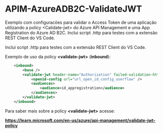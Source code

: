 # APIM-AzureADB2C-ValidateJWT
Exemplo com configuracões para validar o Access Token de uma aplicação utilizando a policy &lt;Calidate-jwt> do Azure API Management e uma App Registration do Azure AD B2C. Inclui script .http para testes com a extensão REST Client do VS Code.

Inclui script .http para testes com a extensão REST Client do VS Code.

Exemplo de uso da policy **&lt;validate-jwt>** (**inbound**):

```xml
    <inbound>
        <base />
        <validate-jwt header-name="Authorization" failed-validation-httpcode="401" failed-validation-error-message="Unauthorized. Access token faltando ou invalido.">
            <openid-config url="url_open_id_config_userflow" />
            <audiences>
                <audience>id_appregistration</audience>
            </audiences>
        </validate-jwt>
    </inbound>
```

Para saber mais sobre a policy **&lt;validate-jwt>** acesse:

**https://learn.microsoft.com/en-us/azure/api-management/validate-jwt-policy**
